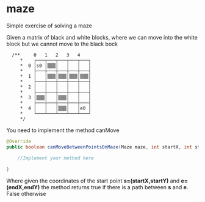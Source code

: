 # maze

Simple exercise of solving a maze

Given a matrix of black and white blocks, where we can move into the white block but
we cannot move to the black bock

      /**     0   1   2   3   4
         *    ┌───┬───┬───┬───┬───┐
         *  0 │s0 │▒▒▒│   │   │   │
         *    ├───┼───┼───┼───┼───┤
         *  1 │   │▒▒▒│▒▒▒│▒▒▒│▒▒▒│
         *    ├───┼───┼───┼───┼───┤
         *  2 │   │   │   │   │   │
         *    ├───┼───┼───┼───┼───┤
         *  3 │▒▒▒│   │▒▒▒│   │   │
         *    ├───┼───┼───┼───┼───┤
         *  4 │   │   │▒▒▒│   │e0 │
         *    └───┴───┴───┴───┴───┘
         */

You need to implement the method canMove

```java
@Override
public boolean canMoveBetweenPointsOnMaze(Maze maze, int startX, int startY, int endX, int endY) {

    //Implement your method here
    
}
```
Where given the coordinates of the start point **s=(startX,startY)** and **e=(endX,endY)** the method returns 
true if there is a path between **s** and **e**. False otherwise
